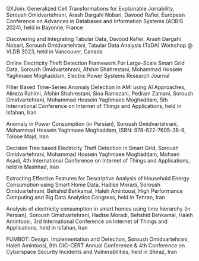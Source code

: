 GXJoin: Generalized Cell Transformations for Explainable Joinability, Soroush Omidvartehrani, Arash Dargahi Nobari, Davood Rafiei, European Conference on Advances in Databases and Information Systems (ADBIS 2024), held in Bayonne, France

Discovering and Integrating Tabular Data, Davood Rafiei, Arash Dargahi Nobari, Soroush Omidvartehrani, Tabular Data Analysis (TaDA) Workshop @ VLDB 2023, held in Vancouver, Canada

Online Electricity Theft Detection Framework For Large-Scale Smart Grid Data, Soroush Omidvartehrani, Afshin Shahrestani, Mohammad Hossein Yaghmaee Moghaddam, Electric Power Systems Research Journal

Filter Based Time-Series Anomaly Detection in AMI using AI Approaches, Alireza Rahimi, Afshin Shahrestani, Sina Ramezani, Pedram Zamani, Soroush Omidvartehrani, Mohammad Hossein Yaghmaee Moghaddam, 5th International Conference on Internet of Things and Applications, held in Isfahan, Iran

Anomaly in Power Consumption (in Persian), Soroush Omidvartehrani, Mohammad Hossein Yaghmaee Moghaddam, ISBN: 978-622-7605-38-9, Tolooe Majd, Iran

Decision Tree based Electricity Theft Detection in Smart Grid, Soroush Omidvartehrani, Mohammad Hossein Yaghmaee Moghaddam, Mohsen Asadi, 4th International Conference on Internet of Things and Applications, held in Mashhad, Iran

Extracting Effective Features for Descriptive Analysis of Household Energy Consumption using Smart Home Data, Hadise Moradi, Soroush Omidvartehrani, Behshid Behkamal, Haleh Amintoosi, High Performance Computing and Big Data Analytics Congress, held in Tehran, Iran

Analysis of electricity consumption in smart homes using time hierarchy (in Persian), Soroush Omidvartehrani, Hadise Moradi, Behshid Behkamal, Haleh Amintoosi, 3rd International Conference on Internet of Things and Applications, held in Isfahan, Iran

FUMBOT: Design, Implementation and Detection, Soroush Omidvartehrani, Haleh Amintoosi, 9th OIC-CERT Annual Conference & 4th Conference on Cyberspace Security Incidents and Vulnerabilities, held in Shiraz, Iran
